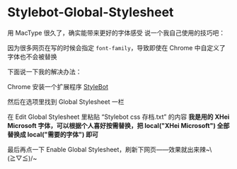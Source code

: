 # Stylebot-Global-Stylesheet

用 MacType 很久了，确实能带来更好的字体感受
说一个我自己使用的技巧吧：

因为很多网页在写的时候会指定 `font-family`，导致即使在 Chrome 中自定义了字体也不会被替换

下面说一下我的解决办法：

Chrome 安装一个扩展程序 [StyleBot](https://chrome.google.com/webstore/detail/stylebot/oiaejidbmkiecgbjeifoejpgmdaleoha?hl=zh-CN)

然后在选项里找到 Global Stylesheet 一栏

在 Edit Global Stylesheet 里粘贴 “Stylebot css 存档.txt” 的内容
**我是用的 XHei Microsoft 字体，可以根据个人喜好按需替换，把 local("XHei Microsoft") 全部替换成 local("需要的字体") 即可**

最后再点一下 Enable Global Stylesheet，刷新下网页——效果就出来辣~\\(≧▽≦)/~
